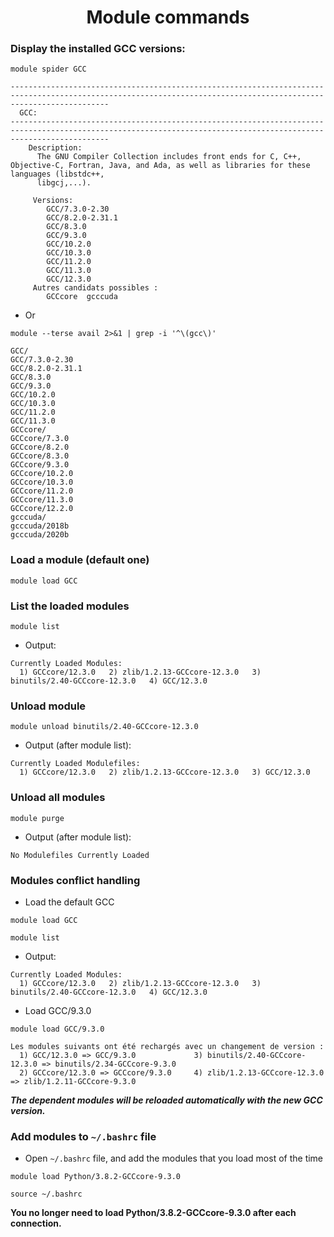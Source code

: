 
<h1 align="center">Module commands</h1>

### Display the installed GCC versions:

```shell
module spider GCC
```
```shell
------------------------------------------------------------------------------------------------------------------------------------------------------------------
  GCC:
------------------------------------------------------------------------------------------------------------------------------------------------------------------
    Description:
      The GNU Compiler Collection includes front ends for C, C++, Objective-C, Fortran, Java, and Ada, as well as libraries for these languages (libstdc++,
      libgcj,...).

     Versions:
        GCC/7.3.0-2.30
        GCC/8.2.0-2.31.1
        GCC/8.3.0
        GCC/9.3.0
        GCC/10.2.0
        GCC/10.3.0
        GCC/11.2.0
        GCC/11.3.0
        GCC/12.3.0
     Autres candidats possibles :
        GCCcore  gcccuda

```

- Or


```shell
module --terse avail 2>&1 | grep -i '^\(gcc\)'
```
```shell
GCC/
GCC/7.3.0-2.30
GCC/8.2.0-2.31.1
GCC/8.3.0
GCC/9.3.0
GCC/10.2.0
GCC/10.3.0
GCC/11.2.0
GCC/11.3.0
GCCcore/
GCCcore/7.3.0
GCCcore/8.2.0
GCCcore/8.3.0
GCCcore/9.3.0
GCCcore/10.2.0
GCCcore/10.3.0
GCCcore/11.2.0
GCCcore/11.3.0
GCCcore/12.2.0
gcccuda/
gcccuda/2018b
gcccuda/2020b
```
### Load a module (default one)

```shell
module load GCC
```
### List the loaded modules

```shell
module list
```
- Output:
```shell
Currently Loaded Modules:
  1) GCCcore/12.3.0   2) zlib/1.2.13-GCCcore-12.3.0   3) binutils/2.40-GCCcore-12.3.0   4) GCC/12.3.0  
```
### Unload module
```shell
module unload binutils/2.40-GCCcore-12.3.0
```
- Output (after module list):
```shell
Currently Loaded Modulefiles:  
  1) GCCcore/12.3.0   2) zlib/1.2.13-GCCcore-12.3.0   3) GCC/12.3.0
```
### Unload all modules
```shell
module purge
```
- Output (after module list):
```shell
No Modulefiles Currently Loaded
```
### Modules conflict handling
- Load the default GCC
```shell
module load GCC
```
```shell
module list
```
- Output:
```shell
Currently Loaded Modules:
  1) GCCcore/12.3.0   2) zlib/1.2.13-GCCcore-12.3.0   3) binutils/2.40-GCCcore-12.3.0   4) GCC/12.3.0  
```

- Load GCC/9.3.0 
```shell
module load GCC/9.3.0 
```

```shell
Les modules suivants ont été rechargés avec un changement de version :
  1) GCC/12.3.0 => GCC/9.3.0             3) binutils/2.40-GCCcore-12.3.0 => binutils/2.34-GCCcore-9.3.0
  2) GCCcore/12.3.0 => GCCcore/9.3.0     4) zlib/1.2.13-GCCcore-12.3.0 => zlib/1.2.11-GCCcore-9.3.0
```
***The dependent modules will be reloaded automatically with the new GCC version.***

### Add modules to `~/.bashrc` file

- Open `~/.bashrc` file, and add the modules that you load most of the time

```shell
module load Python/3.8.2-GCCcore-9.3.0 
```
```shell
source ~/.bashrc
```
**You no longer need to load Python/3.8.2-GCCcore-9.3.0 after each connection.**
